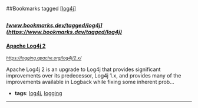 ##Bookmarks tagged [[log4j]](https://www.bookmarks.dev?q=[log4j])

_<sup><sup>[www.bookmarks.dev/tagged/log4j](https://www.bookmarks.dev/tagged/log4j)</sup></sup>_
---
#### [Apache Log4j 2](https://logging.apache.org/log4j/2.x/)
_<sup>https://logging.apache.org/log4j/2.x/</sup>_

Apache Log4j 2 is an upgrade to Log4j that provides significant improvements over its predecessor, Log4j 1.x, and provides many of the improvements available in Logback while fixing some inherent prob...
* **tags**: [log4j](../tagged/log4j.md), [logging](../tagged/logging.md)
---
